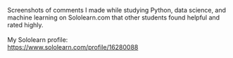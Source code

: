 Screenshots of comments I made while studying Python, data science, and machine learning on Sololearn.com 
that other students found helpful and rated highly.
<br><br>
My Sololearn profile:
<br>
https://www.sololearn.com/profile/16280088
